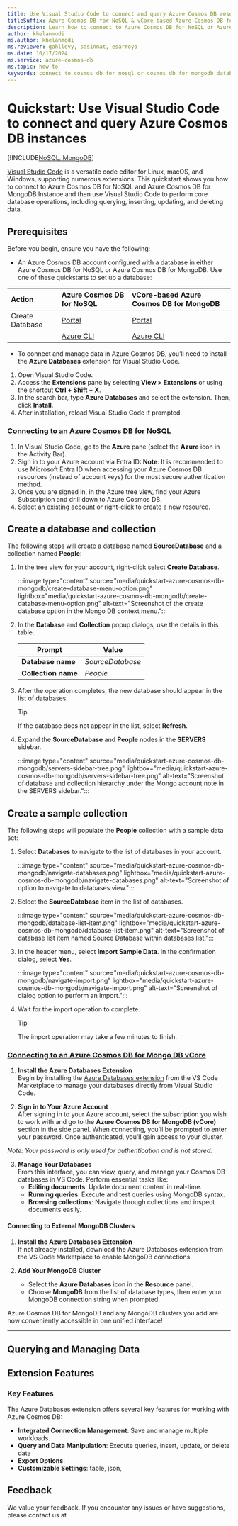```yaml
---
title: Use Visual Studio Code to connect and query Azure Cosmos DB resources 
titleSuffix: Azure Cosmos DB for NoSQL & vCore-based Azure Cosmos DB for MongoDB
description: Learn how to connect to Azure Cosmos DB for NoSQL or Azure Cosmos DB for MongoDB Instance by using Visual Studio Code. 
author: khelanmodi
ms.author: khelanmodi
ms.reviewer: gahllevy, sasinnat, esarroyo
ms.date: 10/17/2024
ms.service: azure-cosmos-db
ms.topic: how-to
keywords: connect to cosmos db for nosql or cosmos db for mongodb database
---
```


# Quickstart: Use Visual Studio Code to connect and query Azure Cosmos DB instances

[!INCLUDE[NoSQL, MongoDB](includes/appliesto-nosql-mongodb.md)]

[Visual Studio Code](https://code.visualstudio.com/docs) is a versatile code editor for Linux, macOS, and Windows, supporting numerous extensions. This quickstart shows you how to connect to Azure Cosmos DB for NoSQL and Azure Cosmos DB for MongoDB Instance and then use Visual Studio Code to perform core database operations, including querying, inserting, updating, and deleting data.

## Prerequisites

Before you begin, ensure you have the following:

- An Azure Cosmos DB account configured with a database in either Azure Cosmos DB for NoSQL or Azure Cosmos DB for MongoDB. Use one of these quickstarts to set up a database:

| Action | Azure Cosmos DB for NoSQL | vCore-based Azure Cosmos DB for MongoDB |
| :--- | :--- | :--- |
| Create Database | [Portal](./nosql/quickstart-portal.md) | [Portal](./mongodb/vcore/quickstart-portal.md) |
| | [Azure CLI](./nosql/quickstart-template-bicep.md) | [Azure CLI](./mongodb/vcore/quickstart-bicep.md) |

- To connect and manage data in Azure Cosmos DB, you’ll need to install the **Azure Databases** extension for Visual Studio Code.

1. Open Visual Studio Code.
2. Access the **Extensions** pane by selecting **View > Extensions** or using the shortcut **Ctrl + Shift + X**.
3. In the search bar, type **Azure Databases** and select the extension. Then, click **Install**.
4. After installation, reload Visual Studio Code if prompted.


### [Connecting to an Azure Cosmos DB for NoSQL](#tab/nosql)

1. In Visual Studio Code, go to the **Azure** pane (select the **Azure** icon in the Activity Bar).
2. Sign in to your Azure account via Entra ID:
**Note**: It is recommended to use Microsoft Entra ID when accessing your Azure Cosmos DB resources (instead of account keys) for the most secure authentication method.
3. Once you are signed in, in the Azure tree view, find your Azure Subscription and drill down to Azure Cosmos DB. 
4. Select an existing account or right-click to create a new resource.


## Create a database and collection

The following steps will create a database named **SourceDatabase** and a collection named **People**:

1. In the tree view for your account, right-click select **Create Database**.

    :::image type="content" source="media/quickstart-azure-cosmos-db-mongodb/create-database-menu-option.png" lightbox="media/quickstart-azure-cosmos-db-mongodb/create-database-menu-option.png" alt-text="Screenshot of the create database option in the Mongo DB context menu.":::

1. In the **Database** and **Collection** popup dialogs, use the details in this table.

    | Prompt | Value |
    | --- | --- |
    | **Database name** | *SourceDatabase* |
    | **Collection name** | *People* |

1. After the operation completes, the new database should appear in the list of databases.

    > [!TIP]
    > If the database does not appear in the list, select **Refresh**.

1. Expand the **SourceDatabase** and **People** nodes in the **SERVERS** sidebar.

    :::image type="content" source="media/quickstart-azure-cosmos-db-mongodb/servers-sidebar-tree.png" lightbox="media/quickstart-azure-cosmos-db-mongodb/servers-sidebar-tree.png" alt-text="Screenshot of database and collection hierarchy under the Mongo account note in the SERVERS sidebar.":::

## Create a sample collection

The following steps will populate the **People** collection with a sample data set:

1. Select **Databases** to navigate to the list of databases in your account.

    :::image type="content" source="media/quickstart-azure-cosmos-db-mongodb/navigate-databases.png" lightbox="media/quickstart-azure-cosmos-db-mongodb/navigate-databases.png" alt-text="Screenshot of option to navigate to databases view.":::

1. Select the **SourceDatabase** item in the list of databases.

    :::image type="content" source="media/quickstart-azure-cosmos-db-mongodb/database-list-item.png" lightbox="media/quickstart-azure-cosmos-db-mongodb/database-list-item.png" alt-text="Screenshot of database list item named Source Database within databases list.":::

1. In the header menu, select **Import Sample Data**. In the confirmation dialog, select **Yes**.

    :::image type="content" source="media/quickstart-azure-cosmos-db-mongodb/navigate-import.png" lightbox="media/quickstart-azure-cosmos-db-mongodb/navigate-import.png" alt-text="Screenshot of dialog option to perform an import.":::

1. Wait for the import operation to complete.

    > [!TIP]
    > The import operation may take a few minutes to finish.


### [Connecting to an Azure Cosmos DB for Mongo DB vCore](#tab/MongoDB)

1. **Install the Azure Databases Extension**  
   Begin by installing the [Azure Databases extension](https://marketplace.visualstudio.com/items?itemName=ms-azuretools.vscode-cosmosdb) from the VS Code Marketplace to manage your databases directly from Visual Studio Code.

2. **Sign in to Your Azure Account**  
After signing in to your Azure account, select the subscription you wish to work with and go to the **Azure Cosmos DB for MongoDB (vCore)** section in the side panel. When connecting, you’ll be prompted to enter your password. Once authenticated, you’ll gain access to your cluster. 

*Note: Your password is only used for authentication and is not stored.*

3. **Manage Your Databases**  
   From this interface, you can view, query, and manage your Cosmos DB databases in VS Code. Perform essential tasks like:
   - **Editing documents**: Update document content in real-time.
   - **Running queries**: Execute and test queries using MongoDB syntax.
   - **Browsing collections**: Navigate through collections and inspect documents easily.

#### Connecting to External MongoDB Clusters

1. **Install the Azure Databases Extension**  
   If not already installed, download the Azure Databases extension from the VS Code Marketplace to enable MongoDB connections.

2. **Add Your MongoDB Cluster**  
   - Select the **Azure Databases** icon in the **Resource** panel.
   - Choose **MongoDB** from the list of database types, then enter your MongoDB connection string when prompted.

Azure Cosmos DB for MongoDB and any MongoDB clusters you add are now conveniently accessible in one unified interface!

---

## Querying and Managing Data



## Extension Features

### Key Features

The Azure Databases extension offers several key features for working with Azure Cosmos DB:

- **Integrated Connection Management**: Save and manage multiple workloads.
- **Query and Data Manipulation**: Execute queries, insert, update, or delete data 
- **Export Options**: 
- **Customizable Settings**: table, json, 

## Feedback

We value your feedback. If you encounter any issues or have suggestions, please contact us at 
